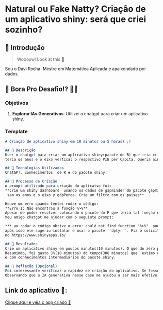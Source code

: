 # Natural ou Fake Natty? Criação de um aplicativo shiny: será que criei sozinho?

## 🚀 Introdução

> Woooow! Look at this 👀

Sou o Davi Rocha. Mestre em Matemática Aplicada e apaixondado por dados.

## 🎯 Bora Pro Desafio!? 💪🤓

### Objetivos

1. **Explorar IAs Generativas**: Utilizei o chatgpt para criar um aplicativo shiny. 


### Template

```markdown
# Criação de aplicativo shiny em 10 minutos ou 5 horas? ;)

## 📒 Descrição
Usei o chatgpt para criar um aplicativo shiny(pacote do R) que iria criar um gráfico de linha onde o eixo horizontal
teria os anos e o eixo vertical o respectivo PIB per Capita. Queria ainda um filtro para visualizar paises diferentes.

## 🤖 Tecnologias Utilizadas
ChatGPT, conhecimentos  de R e do pacote shiny.

## 🧐 Processo de Criação
o prompt utilizado para criação do aplicatvo foi:
**crie um shihy dashboard  usando os dados de gapminder do pacote gapminder,  criando um grafico de linha onde o eixo x
 sao os anos e o eixo y gdpPerca. Crie um filtro com os paises**

Houve um erro quando tentei rodar o código:
**Erro 1: Não encontrou a função %>%**
Apesar de poder resolver colocando o pacote do R que teria tal função ou atualizar o código sem essa função, pedi para
meu amigo chatgpt me ajudar com o seguinte prompt:

*** ao rodar o código obtive o erro: could not find function "%>%"  poderia me dar uma sugestão de solução?**
após isso ele sugeriu instalar e usar o pacote ``dplyr``. Fiz o solicitado  o app rodou de forma correta e publiquei
no https://www.shinyapps.io/

## 🚀 Resultados
Crie um aplicativo shiny em poucos minutos(10 minutos). O que do zero poderia demorar algumas horas(5 horas).
Resumindo, foi gasto 3%(10 minutos) do tempo(300 minutos) que  estimo que levaria para um programador com conhecimento do R
e com conhecimentos intermediários do pacote shiny.

## 💭 Reflexão (Opcional)
Foi interessante verificar a rapidez de criação do aplicativo. Se fosse em uma empresa a economia de tempo seria tremenda.
Observando que a IA generativa nesse caso me ajudou a ser mais efetivo.
```



## Link do aplicativo 🎯:

[Clique aqui e veja o app criado 🚀](https://davirochasilva.shinyapps.io/projeto_dio_shinny/)

